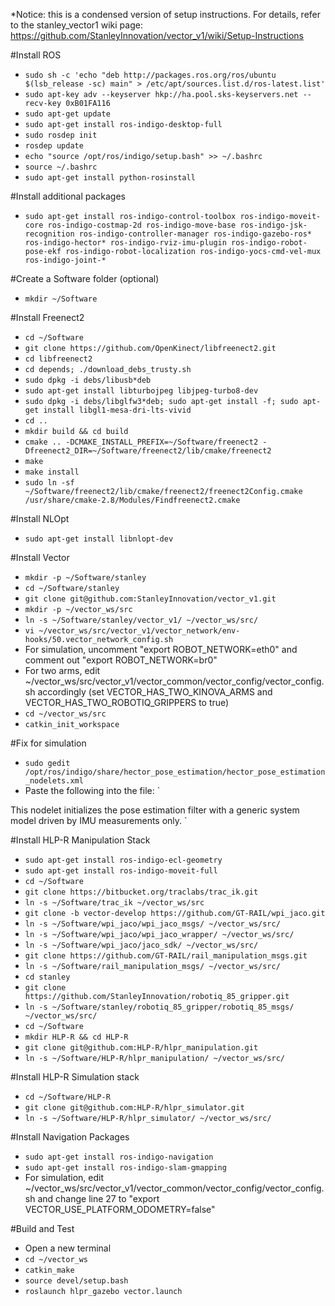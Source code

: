 *Notice: this is a condensed version of setup instructions. For details, refer to the stanley_vector1 wiki page: https://github.com/StanleyInnovation/vector_v1/wiki/Setup-Instructions

#Install ROS
- `sudo sh -c 'echo "deb http://packages.ros.org/ros/ubuntu $(lsb_release -sc) main" > /etc/apt/sources.list.d/ros-latest.list'`
- `sudo apt-key adv --keyserver hkp://ha.pool.sks-keyservers.net --recv-key 0xB01FA116`
- `sudo apt-get update`
- `sudo apt-get install ros-indigo-desktop-full`
- `sudo rosdep init`
- `rosdep update`
- `echo "source /opt/ros/indigo/setup.bash" >> ~/.bashrc`
- `source ~/.bashrc`
- `sudo apt-get install python-rosinstall`

#Install additional packages
- `sudo apt-get install ros-indigo-control-toolbox ros-indigo-moveit-core ros-indigo-costmap-2d ros-indigo-move-base ros-indigo-jsk-recognition ros-indigo-controller-manager ros-indigo-gazebo-ros* ros-indigo-hector* ros-indigo-rviz-imu-plugin ros-indigo-robot-pose-ekf ros-indigo-robot-localization ros-indigo-yocs-cmd-vel-mux ros-indigo-joint-*`

#Create a Software folder (optional)
- `mkdir ~/Software`

#Install Freenect2
- `cd ~/Software`
- `git clone https://github.com/OpenKinect/libfreenect2.git`
- `cd libfreenect2`
- `cd depends; ./download_debs_trusty.sh`
- `sudo dpkg -i debs/libusb*deb`
- `sudo apt-get install libturbojpeg libjpeg-turbo8-dev`
- `sudo dpkg -i debs/libglfw3*deb; sudo apt-get install -f; sudo apt-get install libgl1-mesa-dri-lts-vivid`
- `cd ..`
- `mkdir build && cd build`
- `cmake .. -DCMAKE_INSTALL_PREFIX=~/Software/freenect2 -Dfreenect2_DIR=~/Software/freenect2/lib/cmake/freenect2`
- `make`
- `make install`
- `sudo ln -sf ~/Software/freenect2/lib/cmake/freenect2/freenect2Config.cmake /usr/share/cmake-2.8/Modules/Findfreenect2.cmake `

#Install NLOpt
- `sudo apt-get install libnlopt-dev`

#Install Vector 
- `mkdir -p ~/Software/stanley`
- `cd ~/Software/stanley`
- `git clone git@github.com:StanleyInnovation/vector_v1.git`
- `mkdir -p ~/vector_ws/src`
- `ln -s ~/Software/stanley/vector_v1/ ~/vector_ws/src/`
- `vi ~/vector_ws/src/vector_v1/vector_network/env-hooks/50.vector_network_config.sh`
- For simulation, uncomment "export ROBOT_NETWORK=eth0" and comment out "export ROBOT_NETWORK=br0"
- For two arms, edit ~/vector_ws/src/vector_v1/vector_common/vector_config/vector_config.sh accordingly (set VECTOR_HAS_TWO_KINOVA_ARMS and VECTOR_HAS_TWO_ROBOTIQ_GRIPPERS to true)
- `cd ~/vector_ws/src`
- `catkin_init_workspace`

#Fix for simulation
- `sudo gedit /opt/ros/indigo/share/hector_pose_estimation/hector_pose_estimation_nodelets.xml`
- Paste the following into the file:
`
<library path="lib/libhector_pose_estimation_nodelet">
  <class name="hector_pose_estimation/PoseEstimationNodelet" type="hector_pose_estimation::PoseEstimationNodelet" base_class_type="nodelet::Nodelet">
  <description>
    This nodelet initializes the pose estimation filter with a generic system model driven by IMU measurements only.
  </description>
  </class>
</library>
`

#Install HLP-R Manipulation Stack
- `sudo apt-get install ros-indigo-ecl-geometry`
- `sudo apt-get install ros-indigo-moveit-full`
- `cd ~/Software`
- `git clone https://bitbucket.org/traclabs/trac_ik.git`
- `ln -s ~/Software/trac_ik ~/vector_ws/src`
- `git clone -b vector-develop https://github.com/GT-RAIL/wpi_jaco.git`
- `ln -s ~/Software/wpi_jaco/wpi_jaco_msgs/ ~/vector_ws/src/`
- `ln -s ~/Software/wpi_jaco/wpi_jaco_wrapper/ ~/vector_ws/src/`
- `ln -s ~/Software/wpi_jaco/jaco_sdk/ ~/vector_ws/src/`
- `git clone https://github.com/GT-RAIL/rail_manipulation_msgs.git`
- `ln -s ~/Software/rail_manipulation_msgs/ ~/vector_ws/src/`
- `cd stanley`
- `git clone https://github.com/StanleyInnovation/robotiq_85_gripper.git`
- `ln -s ~/Software/stanley/robotiq_85_gripper/robotiq_85_msgs/ ~/vector_ws/src/`
- `cd ~/Software`
- `mkdir HLP-R && cd HLP-R`
- `git clone git@github.com:HLP-R/hlpr_manipulation.git`
- `ln -s ~/Software/HLP-R/hlpr_manipulation/ ~/vector_ws/src/ `


#Install HLP-R Simulation stack
- `cd ~/Software/HLP-R`
- `git clone git@github.com:HLP-R/hlpr_simulator.git`
- `ln -s ~/Software/HLP-R/hlpr_simulator/ ~/vector_ws/src/ `


#Install Navigation Packages
- `sudo apt-get install ros-indigo-navigation`
- `sudo apt-get install ros-indigo-slam-gmapping`
- For simulation, edit ~/vector_ws/src/vector_v1/vector_common/vector_config/vector_config.sh and change line 27 to "export VECTOR_USE_PLATFORM_ODOMETRY=false"


#Build and Test
- Open a new terminal
- `cd ~/vector_ws`
- `catkin_make`
- `source devel/setup.bash`
- `roslaunch hlpr_gazebo vector.launch`




